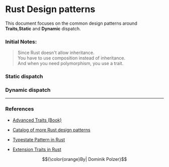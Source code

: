 # Rust Design patterns 

This document focuses on the common design patterns around **Traits**,**Static** and **Dynamic** dispatch.

### Initial Notes: 
> Since Rust doesn't allow inheritance.<br>
> You have to use composition instead of inheritance.<br>
> And when you need polymorphism, you use a trait. <br>





### Static dispatch

### Dynamic dispatch 


---
### References 
- [Advanced Traits (Book)](https://doc.rust-lang.org/book/ch19-03-advanced-traits.html)
- [Catalog of more Rust design patterns](https://rust-unofficial.github.io/patterns/intro.html)

- [Typestate Pattern in Rust](https://cliffle.com/blog/rust-typestate/)
- [Extension Traits in Rust](http://xion.io/post/code/rust-extension-traits.html)

$${\color{orange}By| Dominik Polzer}$$
